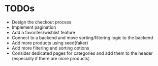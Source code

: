 # TODOs

- Design the checkout process
- Implement pagination
- Add a favorites/wishlist feature
- Connect to a backend and move sorting/filtering logic to the backend
- Add more products using seed(faker)
- Add more filtering and sorting options
- Consider dedicated pages for categories and add them to the header (especially if there are more products)

